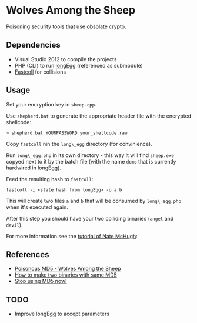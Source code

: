Wolves Among the Sheep
======================

Poisoning security tools that use obsolate crypto.

Dependencies
------------

* Visual Studio 2012 to compile the projects
* PHP (CLI) to run [longEgg](https://github.com/natmchugh/longEgg) (referenced as submodule)
* [Fastcoll](https://www.win.tue.nl/hashclash/) for collisions

Usage
-----

Set your encryption key in `sheep.cpp`.

Use `shepherd.bat` to generate the appropriate header file with the encrypted shellcode:

```
> shepherd.bat YOURPASSWORD your_shellcode.raw
```

Copy `fastcoll` nin the `long\_egg` directory (for convinience).

Run `long\_egg.php` in its own directory - this way it will find `sheep.exe` copyed next to it by the batch file (with the name `demo` that is currently hardwired in longEgg).

Feed the resulting hash to `fastcoll`:

```
fastcoll -i <state hash from longEgg> -o a b
```

This will create two files `a` and `b` that will be consumed by `long\_egg.php` when it's executed again.

After this step you should have your two colliding binaries (`angel` and `devil`).

For more information see the [tutorial of Nate McHugh](http://natmchugh.blogspot.co.uk/2015/05/how-to-make-two-binaries-with-same-md5.html):

References
----------

* [Poisonous MD5 - Wolves Among the Sheep](#TODO)
* [How to make two binaries with same MD5](http://natmchugh.blogspot.co.uk/2015/05/how-to-make-two-binaries-with-same-md5.html)
* [Stop using MD5 now!](#TODO)

TODO
----

* Improve longEgg to accept parameters
